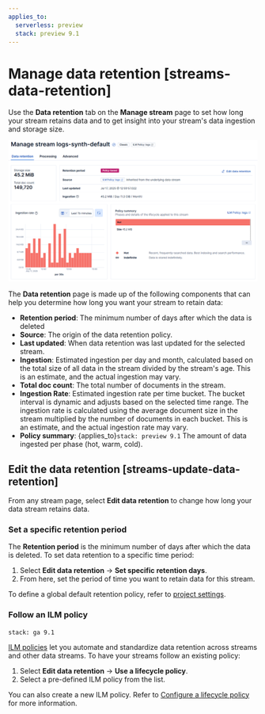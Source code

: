 ```yaml
---
applies_to:
  serverless: preview
  stack: preview 9.1
---
```


# Manage data retention [streams-data-retention]

Use the **Data retention** tab on the **Manage stream** page to set how long your stream retains data and to get insight into your stream's data ingestion and storage size.

![Screenshot of the data retention UI](<../../../../images/logs-streams-retention.png>)

The **Data retention** page is made up of the following components that can help you determine how long you want your stream to retain data:

- **Retention period**: The minimum number of days after which the data is deleted
- **Source**: The origin of the data retention policy.
- **Last updated**: When data retention was last updated for the selected stream.
- **Ingestion**: Estimated ingestion per day and month, calculated based on the total size of all data in the stream  divided by the stream's age. This is an estimate, and the actual ingestion may vary.
- **Total doc count**: The total number of documents in the stream.
- **Ingestion Rate**: Estimated ingestion rate per time bucket. The bucket interval is dynamic and adjusts based on the selected time range. The ingestion rate is calculated using the average document size in the stream multiplied by the number of documents in each bucket. This is an estimate, and the actual ingestion rate may vary.
- **Policy summary**: {applies_to}`stack: preview 9.1` The amount of data ingested per phase (hot, warm, cold).

## Edit the data retention [streams-update-data-retention]
From any stream page, select **Edit data retention** to change how long your data stream retains data.

### Set a specific retention period
The **Retention period** is the minimum number of days after which the data is deleted. To set data retention to a specific time period:

1. Select **Edit data retention** → **Set specific retention days**.
1. From here, set the period of time you want to retain data for this stream.

To define a global default retention policy, refer to [project settings](../../../../../deploy-manage/deploy/elastic-cloud/project-settings.md).

### Follow an ILM policy
```{applies_to}
stack: ga 9.1
```
[ILM policies](../../../../../manage-data/lifecycle/index-lifecycle-management.md) let you automate and standardize data retention across streams and other data streams. To have your streams follow an existing policy:

1. Select **Edit data retention** → **Use a lifecycle policy**.
1. Select a pre-defined ILM policy from the list.

You can also create a new ILM policy. Refer to [Configure a lifecycle policy](../../../../../manage-data/lifecycle/index-lifecycle-management/configure-lifecycle-policy.md) for more information.